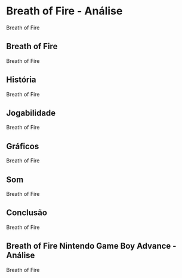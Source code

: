 ---
---

# Breath of Fire - Análise

Breath of Fire

## Breath of Fire

Breath of Fire

## História

Breath of Fire

## Jogabilidade

Breath of Fire

## Gráficos

Breath of Fire

## Som

Breath of Fire

## Conclusão

Breath of Fire

## Breath of Fire Nintendo Game Boy Advance - Análise

Breath of Fire
